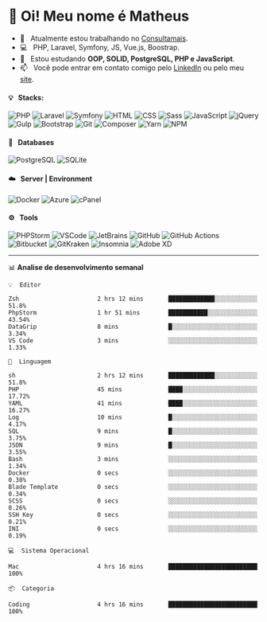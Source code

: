 # 👋 Oi! Meu nome é Matheus

- 🔭 &nbsp; Atualmente estou trabalhando no [Consultamais](https://consultamais.com.br/).
- 💻 &nbsp; PHP, Laravel, Symfony, JS, Vue.js, Boostrap.
- 🌱 &nbsp; Estou estudando **OOP, SOLID, PostgreSQL, PHP e JavaScript**.
- 📫 &nbsp; Você pode entrar em contato comigo pelo [LinkedIn](https://www.linkedin.com/in/matheuscamargoxavier/) ou pelo meu [site](https://matheuscamargo.co).

#### 💡 &nbsp; Stacks:
![PHP](https://img.shields.io/badge/-PHP-777BB4?&logo=php&logoColor=FFFFFF)
![Laravel](https://img.shields.io/badge/-Laravel-FF2D20?&logo=laravel&logoColor=FFFFFF)
![Symfony](https://img.shields.io/badge/-Symfony-000000?&logo=symfony&logoColor=FFFFFF)
![HTML](https://img.shields.io/badge/-HTML-E34F26?&logo=html5&logoColor=FFFFFF)
![CSS](https://img.shields.io/badge/-CSS-1572B6?&logo=css3&logoColor=FFFFFF)
![Sass](https://img.shields.io/badge/-Sass-CC6699?&logo=sass&logoColor=FFFFFF)
![JavaScript](https://img.shields.io/badge/-JavaScript-F7DF1E?&logo=javascript&logoColor=FFFFFF)
![jQuery](https://img.shields.io/badge/-jQuery-0769AD?&logo=jquery&logoColor=FFFFFF)
![Gulp](https://img.shields.io/badge/-Gulp-CF4647?&logo=gulp&logoColor=FFFFFF)
![Bootstrap](https://img.shields.io/badge/-Bootstrap-7952B3?&logo=bootstrap&logoColor=FFFFFF)
![Git](https://img.shields.io/badge/-Git-F05032?&logo=git&logoColor=FFFFFF)
![Composer](https://img.shields.io/badge/-Composer-885630?&logo=composer&logoColor=FFFFFF)
![Yarn](https://img.shields.io/badge/-Yarn-2C8EBB?&logo=yarn&logoColor=FFFFFF)
![NPM](https://img.shields.io/badge/-npm-CB3837?&logo=npm&logoColor=FFFFFF)

#### 💾 &nbsp; Databases
![PostgreSQL](https://img.shields.io/badge/-PostgreSQL-336791?&logo=PostgreSQL&logoColor=FFFFFF)
![SQLite](https://img.shields.io/badge/-SQLite-003B57?&logo=SQLite&logoColor=FFFFFF)

#### ☁️ &nbsp; Server | Environment
![Docker](https://img.shields.io/badge/-Docker-2496ED?&logo=docker&logoColor=FFFFFF)
![Azure](https://img.shields.io/badge/-Azure-0089D6?&logo=microsoft%20azure&logoColor=FFFFFF)
![cPanel](https://img.shields.io/badge/-cPanel-FF6C2C?&logo=cpanel&logoColor=FFFFFF)

#### ⚙️ &nbsp; Tools
![PHPStorm](https://img.shields.io/badge/-PHPStorm-000000?&logo=PHPStorm&logoColor=FFFFFF)
![VSCode](https://img.shields.io/badge/-VSCode-007ACC?&logo=Visual%20Studio%20Code&logoColor=FFFFFF) 
![JetBrains](https://img.shields.io/badge/-JetBrains-000000?&logo=jetbrains&logoColor=FFFFFF) 
![GitHub](https://img.shields.io/badge/-GitHub-181717?&logo=github&logoColor=FFFFFF) 
![GitHub Actions](https://img.shields.io/badge/-GitHub%20Actions-181717?&logo=GitHub%20Actions&logoColor=FFFFFF) 
![Bitbucket](https://img.shields.io/badge/-Bitbucket-0052CC?&logo=bitbucket&logoColor=FFFFFF)
![GitKraken](https://img.shields.io/badge/-GitKraken-179287?&logo=GitKraken&logoColor=FFFFFF)
![Insomnia](https://img.shields.io/badge/-Insomnia-5849BE?&logo=Insomnia&logoColor=FFFFFF)
![Adobe XD](https://img.shields.io/badge/-Adobe%20XD-FF61F6?&logo=adobe%20xd&logoColor=FFFFFF) 
_______

📊  **Analise de desenvolvimento semanal**
```text
💡  Editor

Zsh                      2 hrs 12 mins       █████████████░░░░░░░░░░░░      51.8%
PhpStorm                 1 hr 51 mins        ███████████░░░░░░░░░░░░░░     43.54%
DataGrip                 8 mins              █░░░░░░░░░░░░░░░░░░░░░░░░      3.34%
VS Code                  3 mins              ░░░░░░░░░░░░░░░░░░░░░░░░░      1.33%
```
```text
💬  Linguagem

sh                       2 hrs 12 mins       █████████████░░░░░░░░░░░░      51.8%
PHP                      45 mins             ████░░░░░░░░░░░░░░░░░░░░░     17.72%
YAML                     41 mins             ████░░░░░░░░░░░░░░░░░░░░░     16.27%
Log                      10 mins             █░░░░░░░░░░░░░░░░░░░░░░░░      4.17%
SQL                      9 mins              █░░░░░░░░░░░░░░░░░░░░░░░░      3.75%
JSON                     9 mins              █░░░░░░░░░░░░░░░░░░░░░░░░      3.55%
Bash                     3 mins              ░░░░░░░░░░░░░░░░░░░░░░░░░      1.34%
Docker                   0 secs              ░░░░░░░░░░░░░░░░░░░░░░░░░      0.38%
Blade Template           0 secs              ░░░░░░░░░░░░░░░░░░░░░░░░░      0.34%
SCSS                     0 secs              ░░░░░░░░░░░░░░░░░░░░░░░░░      0.26%
SSH Key                  0 secs              ░░░░░░░░░░░░░░░░░░░░░░░░░      0.21%
INI                      0 secs              ░░░░░░░░░░░░░░░░░░░░░░░░░      0.19%
```
```text
💻  Sistema Operacional

Mac                      4 hrs 16 mins       █████████████████████████       100%
```
```text
📦  Categoria

Coding                   4 hrs 16 mins       █████████████████████████       100%
```
